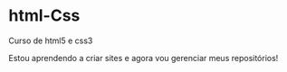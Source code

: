 # html-Css
 Curso de html5 e css3

Estou aprendendo a criar sites e agora vou gerenciar meus repositórios!